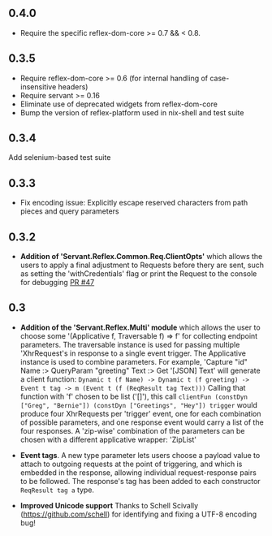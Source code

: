 0.4.0
-----

 - Require the specific reflex-dom-core >= 0.7 && < 0.8.

0.3.5
-----

 - Require reflex-dom-core >= 0.6 (for internal handling of case-insensitive headers)
 - Require servant >= 0.16
 - Eliminate use of deprecated widgets from reflex-dom-core
 - Bump the version of reflex-platform used in nix-shell and test suite

0.3.4
-----

Add selenium-based test suite

0.3.3
-----

- Fix encoding issue: Explicitly escape reserved characters from path pieces and query parameters


0.3.2
-----

- **Addition of 'Servant.Reflex.Common.Req.ClientOpts'** which
allows the users to apply a final adjustment to Requests before
thery are sent, such as setting the 'withCredentials' flag
or print the Request to the console for debugging
[PR #47](https://github.com/imalsogreg/servant-reflex/pull/47)

0.3
---

- **Addition of the 'Servant.Reflex.Multi' module** which allows the user
to choose some '(Applicative f, Traversable f) => f' for collecting
endpoint parameters. The traversable instance is used for passing
multiple 'XhrRequest's in response to a single event trigger. The
Applicative instance is used to combine parameters. For example,
'Capture "id" Name :> QueryParam "greeting" Text :> Get '[JSON] Text'
will generate a client function:
`Dynamic t (f Name) -> Dynamic t (f greeting) -> Event t tag ->
 m (Event t (f (ReqResult tag Text)))`
Calling that function with 'f' chosen to be list ('[]'), this call
`clientFun
(constDyn ["Greg", "Bernie"])
(constDyn ["Greetings", "Hey"])
trigger`
would produce four XhrRequests per 'trigger' event, one for each
combination of possible parameters, and one response event
would carry a list of the four responses.
A 'zip-wise' combination of the parameters can be chosen with
a different applicative wrapper: 'ZipList'

- **Event tags**. A new type parameter lets users choose a payload
value to attach to outgoing requests at the point of triggering,
and which is embedded in the response, allowing individual
request-response pairs to be followed. The response's tag has been
added to each constructor `ReqResult tag a` type.

- **Improved Unicode support** Thanks to Schell Scivally
(https://github.com/schell) for identifying and fixing a UTF-8
encoding bug!
